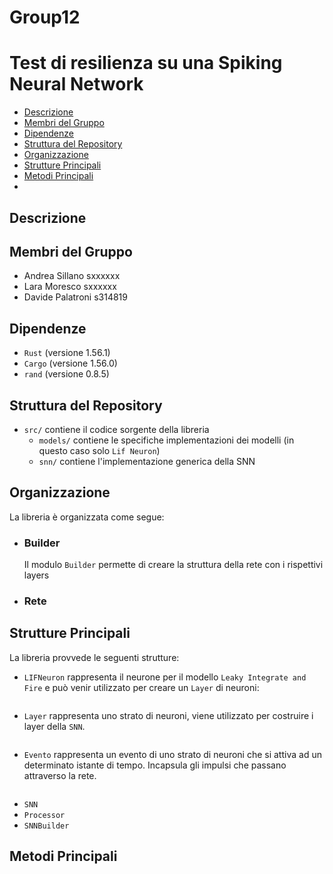 # Group12
# Test di resilienza su una Spiking Neural Network
- [Descrizione](#descrizione)
- [Membri del Gruppo](#membri-del-gruppo)
- [Dipendenze](#dipendenze)
- [Struttura del Repository](#struttura-del-repository)
- [Organizzazione](#organizzazione)
- [Strutture Principali](#strutture-principali)
- [Metodi Principali](#metodi-principali)
- 
## Descrizione
## Membri del Gruppo
- Andrea Sillano sxxxxxx
- Lara Moresco sxxxxxx
- Davide Palatroni s314819

## Dipendenze
- `Rust` (versione 1.56.1)
- `Cargo` (versione 1.56.0)
- `rand` (versione 0.8.5)
## Struttura del Repository
- `src/` contiene il codice sorgente  della libreria
  + `models/` contiene le specifiche implementazioni dei modelli (in questo caso solo `Lif Neuron`)
  + `snn/` contiene l'implementazione generica della SNN 
## Organizzazione
La libreria è organizzata come segue:
- ### Builder
  Il modulo `Builder` permette di creare la struttura della rete con i rispettivi layers
- ### Rete
## Strutture Principali
La libreria provvede le seguenti strutture:

- `LIFNeuron` rappresenta il neurone per il modello `Leaky Integrate and Fire` e può venir utilizzato per creare un `Layer` di neuroni:

```rust
```

- `Layer` rappresenta uno strato di neuroni, viene utilizzato per costruire i layer della `SNN`.

```rust
```

- `Evento` rappresenta un evento di uno strato di neuroni che si attiva ad un determinato istante di tempo. Incapsula gli impulsi che passano attraverso la rete.
```rust
```
- `SNN`
- `Processor`
- `SNNBuilder`

## Metodi Principali
